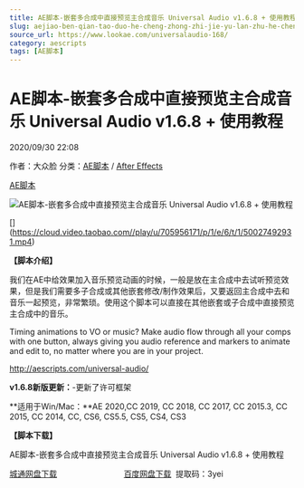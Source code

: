 ```yaml
---
title: AE脚本-嵌套多合成中直接预览主合成音乐 Universal Audio v1.6.8 + 使用教程
slug: aejiao-ben-qian-tao-duo-he-cheng-zhong-zhi-jie-yu-lan-zhu-he-cheng-yin-le-universal-audio-v1-6-8-shi-yong-jiao-cheng
source_url: https://www.lookae.com/universalaudio-168/
category: aescripts
tags: [AE脚本]
---
```

# AE脚本-嵌套多合成中直接预览主合成音乐 Universal Audio v1.6.8 + 使用教程

2020/09/30 22:08

作者：大众脸
分类：[AE脚本](https://www.lookae.com/after-effects/aescripts/) / [After Effects](https://www.lookae.com/after-effects/)

[AE脚本](https://www.lookae.com/tag/ae%e8%84%9a%e6%9c%ac/)

![AE脚本-嵌套多合成中直接预览主合成音乐 Universal Audio v1.6.8 + 使用教程](https://www.lookae.com/wp-content/uploads/2019/04/Universal-Audio.jpg "AE脚本-嵌套多合成中直接预览主合成音乐 Universal Audio v1.6.8 + 使用教程-LookAE.com")

[﻿[﻿]("https://cloud.video.taobao.com//play/u/705956171/p/1/e/6/t/1/50027492931.mp4)](https://cloud.video.taobao.com//play/u/705956171/p/1/e/6/t/1/50027492931.mp4)

**【脚本介绍】**

我们在AE中给效果加入音乐预览动画的时候，一般是放在主合成中去试听预览效果，但是我们需要多子合成或其他嵌套修改/制作效果后，又要返回主合成中去和音乐一起预览，非常繁琐。使用这个脚本可以直接在其他嵌套或子合成中直接预览主合成中的音乐。

Timing animations to VO or music? Make audio flow through all your comps with one button, always giving you audio reference and markers to animate and edit to, no matter where you are in your project.

http://aescripts.com/universal-audio/

**v1.6.8新版更新：**-更新了许可框架

**适用于Win/Mac：**AE 2020,CC 2019, CC 2018, CC 2017, CC 2015.3, CC 2015, CC 2014, CC, CS6, CS5.5, CS5, CS4, CS3

**【脚本下载】**

AE脚本-嵌套多合成中直接预览主合成音乐 Universal Audio v1.6.8 + 使用教程

[城通网盘下载](https://089u.com/file/680462-463159378)                              [百度网盘下载](https://pan.baidu.com/s/1Yvvp6yVIpxWEaWY4EkaUPw)  提取码：3yei
